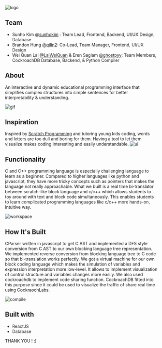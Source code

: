 ![logo](https://github.com/qilin2/BLOCKGRAM/blob/main/visuals/Screen%20Shot%202022-10-16%20at%2012.50.09%20PM.png)

## Team
- Sunho Kim [@sunhokim](https://github.com/sunhokim) : Team Lead, Frontend, Backend, UI/UX Design, Database
- Brandon Hung [@qilin2](https://www.github.com/): Co-Lead, Team Manager, Frontend, UI/UX Design
- Wei Quan Lai [@LaiWeiQuan](https://github.com/LaiWeiQuan) & Eren Saglam [@ghostpyy](https://github.com/ghostpyy): Team Members, CockroachDB Database, Backend, & Python Compiler


## About
An interactive and dynamic educational programming interface that simplifies complex structures into simple sentences for better interpretability & understanding.

![gif](https://github.com/qilin2/BLOCKGRAM/blob/main/visuals/blockgram.gif)

## Inspiration
Inspired by [Scratch Programming](https://scratch.mit.edu/developers) and tutoring young kids coding, words and letters are too dull and boring for them. Having a tool to let them visualize makes coding interesting and easily understandable.
![ui](https://github.com/qilin2/BLOCKGRAM/blob/main/visuals/interface.png)


## Functionality
C and C++ programming language is especially challenging language to learn as a beginner. Compared to higher languages like python and javascript, they have more tricky concepts such as pointers that makes the language not really approachable. What we built is a real time bi-translator between scratch-like block language and c/c++ which allows students to toy around with text and block code simultaneously. This enables students to learn complicated programming languages like c/c++ more hands-on, intuitive way.

![workspace](https://github.com/qilin2/BLOCKGRAM/blob/main/visuals/workspace.png)


## How It's Built
CParser written in javascript to get C AST and implemented a DFS style conversion from C AST to our own blocking language tree representation. We implemented reverse conversion from blocking language tree to C code so that bi-translation works perfectly. We got a virtual machine for our own block coding language which makes the simulation of variables and expression interpretation more low-level. It allows to implement visualization of control structure and variables changes more easily. We also used cockroachdb to implement code sharing function. CockroachDB fitted into this purpose since it could be used to visualize the traffic of share real time using CockraochLabs.

![compile](https://github.com/qilin2/BLOCKGRAM/blob/main/visuals/compile.png)

## Built with
- ReactJS
- Database

THANK YOU ! :)
